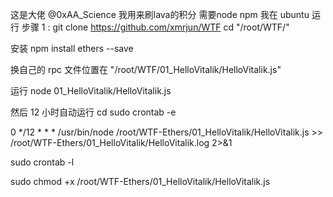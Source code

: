 这是大佬  @0xAA_Science 
我用来刷lava的积分 
需要node  npm  我在 ubuntu 运行
步骤 1 : git clone https://github.com/xmrjun/WTF
cd  "/root/WTF/"

安装 npm install ethers --save 

换自己的 rpc 文件位置在 "/root/WTF/01_HelloVitalik/HelloVitalik.js"

运行 node 01_HelloVitalik/HelloVitalik.js  

然后 12 小时自动运行 
cd
sudo crontab -e

0 */12 * * * /usr/bin/node /root/WTF-Ethers/01_HelloVitalik/HelloVitalik.js >> /root/WTF-Ethers/01_HelloVitalik/HelloVitalik.log 2>&1

sudo crontab -l

sudo chmod +x /root/WTF-Ethers/01_HelloVitalik/HelloVitalik.js 

